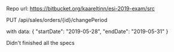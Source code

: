 Repo url: https://bitbucket.org/kaareltinn/esi-2019-exam/src

PUT /api/sales/orders/{id}/changePeriod

with data:
{
  "startDate": "2019-05-28",
  "endDate": "2019-05-31"
}

Didn't finished all the specs
